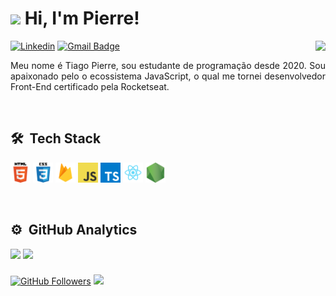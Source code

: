 
<h1>
  <img  src="https://github.com/tiagopierre/portfolio/blob/main/assets/logo.png?raw=true"/>
  Hi, I'm Pierre! 

</h1>

  <img  align="right" src="https://github.com/tiagopierre/portfolio/blob/main/assets/Mobile.png?raw=true"/>

[![Linkedin](https://img.shields.io/badge/-Tiago%20Pierre-6633cc?style=flat&labelColor=6633cc&logo=Linkedin&Color=white)](https://www.linkedin.com/in/devpierre/)
[![Gmail Badge](https://img.shields.io/badge/-suporte.devbuild@gmail.com-6633cc?style=flat&logo=Gmail&logoColor=white&link=mailto:suporte.devbuild@gmail.com)](mailto:suporte.devbuild@gmail.com)

<p align="justify">Meu nome é Tiago Pierre, sou estudante de programação desde 2020. Sou apaixonado pelo o ecossistema JavaScript, o qual me tornei desenvolvedor Front-End certificado pela Rocketseat.</p>

</br>
<h2> 🛠 &nbsp;Tech Stack</h2>  

<code><img height="32em" src="https://raw.githubusercontent.com/github/explore/80688e429a7d4ef2fca1e82350fe8e3517d3494d/topics/html/html.png"></code>
<code><img height="32em" src="https://raw.githubusercontent.com/github/explore/80688e429a7d4ef2fca1e82350fe8e3517d3494d/topics/css/css.png"></code>
<code><img height="32em" src="https://raw.githubusercontent.com/github/explore/80688e429a7d4ef2fca1e82350fe8e3517d3494d/topics/firebase/firebase.png"></code>
<code><img height="32em" src="https://raw.githubusercontent.com/github/explore/80688e429a7d4ef2fca1e82350fe8e3517d3494d/topics/javascript/javascript.png"></code>
<code><img height="32em" src="https://raw.githubusercontent.com/github/explore/80688e429a7d4ef2fca1e82350fe8e3517d3494d/topics/typescript/typescript.png"></code>
<code><img height="32em" src="https://raw.githubusercontent.com/github/explore/80688e429a7d4ef2fca1e82350fe8e3517d3494d/topics/react/react.png"></code>
<code><img height="32em" src="https://raw.githubusercontent.com/github/explore/80688e429a7d4ef2fca1e82350fe8e3517d3494d/topics/nodejs/nodejs.png"></code>

</br>

<h2>⚙️ &nbsp;GitHub Analytics</h2>  
 <img    src="https://github-readme-stats.vercel.app/api/top-langs/?username=tiago-pierre-dotcodingbr&layout=compact&langs_count=7&theme=dark"/>

  <img  width="350em" src="https://github-readme-stats.vercel.app/api?username=tiago-pierre-dotcodingbr&show_icons=true&theme=dark&include_all_commits=true&count_private=true"/>
 


###


[![GitHub Followers](https://img.shields.io/github/followers/tiagopierre?style=flat&labelColor=0D0D0D&logo=Github&Color=white)](https://github.com/tiago-pierre-dotcodingbr)
![](https://komarev.com/ghpvc/?username=your-github-tiago-pierre-dotcodingbr&color=ff69b4&style=flat&label=visitors)






